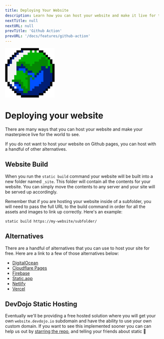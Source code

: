 ```yaml
---
title: Deploying Your Website
description: Learn how you can host your website and make it live for the world to see.
nextTitle: null
nextURL: null
prevTitle: 'Github Action'
prevURL: '/docs/features/github-action' 
---
```



<div class="flex items-start px-5 py-5 my-6 mt-1 leading-[18px] bg-neutral-950 border border-yellow-400 rounded-md">
   <img class="w-auto h-20 my-0 mr-5" src="/assets/images/icons/globe.png" />
   <div>
      <h1 class="mb-0">Deploying your website</h1>
      <p class="my-1">There are many ways that you can host your website and make your masterpiece live for the world to see.</p>
   </div>
</div>

If you do not want to host your website on Github pages, you can host with a handful of other alternatives.

## Website Build

When you run the `static build` command your website will be built into a new folder named `_site`. This folder will contain all the contents for your website. You can simply move the contents to any server and your site will be served up accordingly.

Remember that if you are hosting your website inside of a subfolder, you will need to pass the full URL to the build command in order for all the assets and images to link up correctly. Here's an example:

```
static build https://my-website/subfolder/
```

## Alternatives

There are a handful of alternatives that you can use to host your site for free. Here are a link to a few of those alternatives below:

- [DigitalOcean](https://m.do.co/c/dc19b9819d06)
- [Cloudflare Pages](https://pages.cloudflare.com/)
- [Firebase](https://firebase.google.com/products/hosting)
- [Static.app](https://static.app/)
- [Netlify](https://www.netlify.com/)
- [Vercel](https://vercel.com/)

## DevDojo Static Hosting

Eventually we'll be providing a free hosted solution where you will get your own `website.devdojo.io` subdomain and have the ability to use your own custom domain. If you want to see this implemented sooner you can can help us out by <a href="https://github.com/thedevdojo/static" target="_blank" class="text-yellow-300 underline">starring the repo</a>, and telling your friends about static 🤘